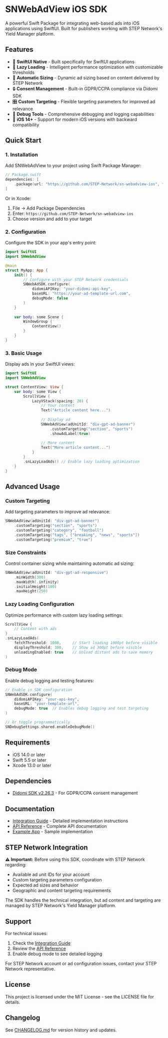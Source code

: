 # SNWebAdView iOS SDK

A powerful Swift Package for integrating web-based ads into iOS applications using SwiftUI. Built for publishers working with STEP Network's Yield Manager platform.

## Features

- 🎯 **SwiftUI Native** - Built specifically for SwiftUI applications
- 🚀 **Lazy Loading** - Intelligent performance optimization with customizable thresholds
- 🎨 **Automatic Sizing** - Dynamic ad sizing based on content delivered by STEP Network
- 🔒 **Consent Management** - Built-in GDPR/CCPA compliance via Didomi SDK
- 🎛️ **Custom Targeting** - Flexible targeting parameters for improved ad relevance
- 🐛 **Debug Tools** - Comprehensive debugging and logging capabilities
- 📱 **iOS 14+** - Support for modern iOS versions with backward compatibility

## Quick Start

### 1. Installation

Add SNWebAdView to your project using Swift Package Manager:

```swift
// Package.swift
dependencies: [
    .package(url: "https://github.com/STEP-Network/sn-webadview-ios", from: "1.0.0")
]
```

Or in Xcode:
1. File → Add Package Dependencies
2. Enter: `https://github.com/STEP-Network/sn-webadview-ios`
3. Choose version and add to your target

### 2. Configuration

Configure the SDK in your app's entry point:

```swift
import SwiftUI
import SNWebAdView

@main
struct MyApp: App {
    init() {
        // Configure with your STEP Network credentials
        SNWebAdSDK.configure(
            didomiAPIKey: "your-didomi-api-key",
            baseURL: "https://your-ad-template-url.com",
            debugMode: false
        )
    }
    
    var body: some Scene {
        WindowGroup {
            ContentView()
        }
    }
}
```

### 3. Basic Usage

Display ads in your SwiftUI views:

```swift
import SwiftUI
import SNWebAdView

struct ContentView: View {
    var body: some View {
        ScrollView {
            LazyVStack(spacing: 20) {
                // Your content
                Text("Article content here...")
                
                // Display ad
                SNWebAdView(adUnitId: "div-gpt-ad-banner")
                    .customTargeting("section", "sports")
                    .showAdLabel(true)
                
                // More content
                Text("More article content...")
            }
        }
        .snLazyLoadAds() // Enable lazy loading optimization
    }
}
```

## Advanced Usage

### Custom Targeting

Add targeting parameters to improve ad relevance:

```swift
SNWebAdView(adUnitId: "div-gpt-ad-banner")
    .customTargeting("section", "sports")
    .customTargeting("category", "football")
    .customTargeting("tags", ["breaking", "news", "sports"])
    .customTargeting("premium", "true")
```

### Size Constraints

Control container sizing while maintaining automatic ad sizing:

```swift
SNWebAdView(adUnitId: "div-gpt-ad-responsive")
    .minWidth(300)
    .maxWidth(.infinity)
    .initialHeight(100)
    .maxHeight(250)
```

### Lazy Loading Configuration

Optimize performance with custom lazy loading settings:

```swift
ScrollView {
    // Content with ads
}
.snLazyLoadAds(
    fetchThreshold: 1000,     // Start loading 1000pt before visible
    displayThreshold: 300,    // Show ad 300pt before visible
    unloadingEnabled: true    // Unload distant ads to save memory
)
```

### Debug Mode

Enable debug logging and testing features:

```swift
// Enable in SDK configuration
SNWebAdSDK.configure(
    didomiAPIKey: "your-api-key",
    baseURL: "your-template-url",
    debugMode: true  // Enables debug logging and test targeting
)

// Or toggle programmatically
SNDebugSettings.shared.enableDebugMode()
```

## Requirements

- iOS 14.0 or later
- Swift 5.5 or later
- Xcode 13.0 or later

## Dependencies

- [Didomi SDK v2.26.3](https://github.com/didomi/didomi-ios-sdk-spm) - For GDPR/CCPA consent management

## Documentation

- [Integration Guide](Documentation/Integration-Guide.md) - Detailed implementation instructions
- [API Reference](Documentation/API-Reference.md) - Complete API documentation
- [Example App](Examples/ExampleApp/) - Sample implementation

## STEP Network Integration

**⚠️ Important:** Before using this SDK, coordinate with STEP Network regarding:

- Available ad unit IDs for your account
- Custom targeting parameters configuration
- Expected ad sizes and behavior
- Geographic and content targeting requirements

The SDK handles the technical integration, but ad content and targeting are managed by STEP Network's Yield Manager platform.

## Support

For technical issues:
1. Check the [Integration Guide](Documentation/Integration-Guide.md)
2. Review the [API Reference](Documentation/API-Reference.md)
3. Enable debug mode to see detailed logging

For STEP Network account or ad configuration issues, contact your STEP Network representative.

## License

This project is licensed under the MIT License - see the LICENSE file for details.

## Changelog

See [CHANGELOG.md](CHANGELOG.md) for version history and updates.
